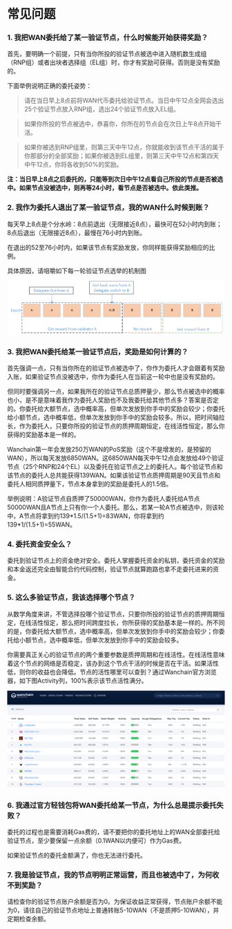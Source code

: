 # 常见问题
### 1. 我把WAN委托给了某一验证节点，什么时候能开始获得奖励？

首先，要明确一个前提，只有当你所投的验证节点被选中进入随机数生成组（RNP组）或者出块者选择组（EL组）时，你才有奖励可获得。否则是没有奖励的。

下面举例说明正确的委托姿势：

> 请在当日早上8点前将WAN代币委托给验证节点。当日中午12点全网会选出25个验证节点放入RNP组，选出24个验证节点放入EL组。

> 如果你所投的节点被选中，恭喜你，你所在的节点会在次日上午8点开始干活。

> 如果你被选到RNP组里，则第三天中午12点，你就能收到该节点干活的属于你那部分的全部奖励；如果你被选到EL组里，则第三天中午12点和第四天中午12点，你将各收到50%的奖励。

**注：当日早上8点之后委托的，只能等到次日中午12点看自己所投的节点是否被选中。如果节点没被选中，则再等24小时，看节点是否被选中。依此类推。**

### 2. 我作为委托人退出了某一验证节点，我的WAN什么时候到账？

每天早上8点是个分水岭：8点前退出（无限接近8点），最快可在52小时内到账；8点后退出（无限接近8点），最慢在76小时内到账。

在退出的52至76小时内，如果该节点有奖励发放，你同样能获得奖励相应的比例。

具体原因，请咀嚼如下每一轮验证节点选举的机制图

![](media/epochexit.png)

### 3. 我把WAN委托给某一验证节点后，奖励是如何计算的？

首先强调一点，只有当你所在的验证节点被选中了，你作为委托人才会跟着有奖励入账，如果验证节点没被选中，你作为委托人在当前这一轮中也是没有奖励的。

但同时要强调另一点，如果我所在的验证节点总质押量少，那么节点被选中的概率也小，是不是意味着我作为委托人奖励也不及我委托给其他节点多？答案是否定的。你委托给大额节点，选中概率高，但单次发放到你手中的奖励会较少；你委托给小额节点，选中概率低，但单次发放到你手中的奖励会较多。所以，把时间轴拉长，作为委托人，只要你所投的验证节点的质押周期恒定，在线活性恒定，那么你获得的奖励基本是一样的。

Wanchain第一年会发放250万WAN的PoS奖励（这个不是增发的，是预留的WAN），所以每天发放6850WAN。这6850WAN每天中午12点会发放给49个验证节点（25个RNP和24个EL）以及委托在验证节点之上的委托人。每个验证节点和该节点的委托人总共能获得139WAN。如果该验证节点质押周期是90天且节点和委托人相同质押量下，节点本身拿到的奖励是委托人的1.5倍。

举例说明：A验证节点自质押了50000WAN，你作为委托人委托给A节点50000WAN且A节点上只有你一个人委托。那么，若某一轮A节点被选中，则该轮中，A节点将拿到约139\*1.5/(1.5+1)=83WAN，你将拿到约139\*1/(1.5+1)=55WAN。

### 4. 委托资金安全么？

委托到验证节点上的资金绝对安全。委托人掌握委托资金的私钥，委托资金的奖励和本金返还完全由智能合约代码控制，验证节点就算跑路也拿不走委托进来的资金。

### 5. 这么多验证节点，我该选择哪个节点？

从数学角度来讲，不管选择投哪个验证节点，只要你所投的验证节点的质押周期恒定，在线活性恒定，那么把时间跨度拉长，你所获得的奖励基本是一样的。所不同的是，你委托给大额节点，选中概率高，但单次发放到你手中的奖励会较少；你委托给小额节点，选中概率低，但单次发放到你手中的奖励会较多。

你需要真正关心的验证节点的两个重要参数是质押周期和在线活性。在线活性意味着这个节点的网络是否稳定，该办到这个节点干活的时候是否在干活。如果活性低，则你的收益也会降低。节点的活性哪里可以查到？通过Wanchain官方浏览器，如下图Activity列，100%表示该节点活性满分。

![](media/activity.png) 

### 6. 我通过官方轻钱包将WAN委托给某一节点，为什么总是提示委托失败？

委托的过程也是需要消耗Gas费的，请不要把你的委托地址上的WAN全部委托给验证节点，至少要保留一点余额（0.1WAN以内便可）作为Gas费。

如果验证节点的委托金额满了，你也无法进行委托。

### 7. 我是验证节点，我的节点明明正常运营，而且也被选中了，为何收不到奖励？

请检查你的验证节点账户余额是否为0。为保证收益正常获得，节点账户余额不能为0，请往自己的验证节点地址上普通转账5-10WAN（不是质押5-10WAN），并定期检查余额。

